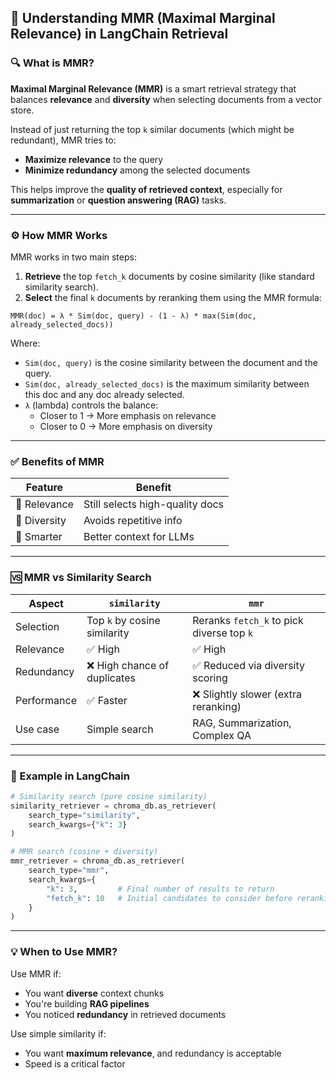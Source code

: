 ## 🧠 Understanding MMR (Maximal Marginal Relevance) in LangChain Retrieval

### 🔍 What is MMR?

**Maximal Marginal Relevance (MMR)** is a smart retrieval strategy that balances **relevance** and **diversity** when selecting documents from a vector store.

Instead of just returning the top `k` similar documents (which might be redundant), MMR tries to:
- **Maximize relevance** to the query
- **Minimize redundancy** among the selected documents

This helps improve the **quality of retrieved context**, especially for **summarization** or **question answering (RAG)** tasks.

---

### ⚙️ How MMR Works

MMR works in two main steps:

1. **Retrieve** the top `fetch_k` documents by cosine similarity (like standard similarity search).
2. **Select** the final `k` documents by reranking them using the MMR formula:

```
MMR(doc) = λ * Sim(doc, query) - (1 - λ) * max(Sim(doc, already_selected_docs))
```

Where:
- `Sim(doc, query)` is the cosine similarity between the document and the query.
- `Sim(doc, already_selected_docs)` is the maximum similarity between this doc and any doc already selected.
- `λ` (lambda) controls the balance:
  - Closer to 1 → More emphasis on relevance
  - Closer to 0 → More emphasis on diversity

---

### ✅ Benefits of MMR

| Feature     | Benefit                          |
|-------------|----------------------------------|
| 📌 Relevance | Still selects high-quality docs |
| 🔄 Diversity | Avoids repetitive info          |
| 🧠 Smarter   | Better context for LLMs         |

---

### 🆚 MMR vs Similarity Search

| Aspect                | `similarity`                            | `mmr`                                          |
|------------------------|------------------------------------------|------------------------------------------------|
| Selection              | Top `k` by cosine similarity             | Reranks `fetch_k` to pick diverse top `k`      |
| Relevance              | ✅ High                                  | ✅ High                                         |
| Redundancy             | ❌ High chance of duplicates             | ✅ Reduced via diversity scoring                |
| Performance            | ✅ Faster                                | ❌ Slightly slower (extra reranking)           |
| Use case               | Simple search                            | RAG, Summarization, Complex QA                 |

---

### 🧪 Example in LangChain

```python
# Similarity search (pure cosine similarity)
similarity_retriever = chroma_db.as_retriever(
    search_type="similarity",
    search_kwargs={"k": 3}
)

# MMR search (cosine + diversity)
mmr_retriever = chroma_db.as_retriever(
    search_type="mmr",
    search_kwargs={
        "k": 3,         # Final number of results to return
        "fetch_k": 10   # Initial candidates to consider before reranking
    }
)
```

---

### 💡 When to Use MMR?

Use MMR if:
- You want **diverse** context chunks
- You're building **RAG pipelines**
- You noticed **redundancy** in retrieved documents

Use simple similarity if:
- You want **maximum relevance**, and redundancy is acceptable
- Speed is a critical factor